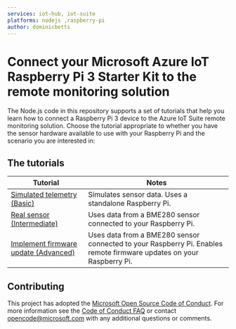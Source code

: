 ```yaml
---
services: iot-hub, iot-suite
platforms: nodejs ,raspberry-pi
author: dominicbetts
---
```


# Connect your Microsoft Azure IoT Raspberry Pi 3 Starter Kit to the remote monitoring solution

The Node.js code in this repository supports a set of tutorials that help you learn how to connect a Raspberry Pi 3 device to the Azure IoT Suite remote monitoring solution. Choose the tutorial appropriate to whether you have the sensor hardware available to use with your Raspberry Pi and the scenario you are interested in:

## The tutorials

| Tutorial | Notes |
| -------- | ----- |
| [Simulated telemetry (Basic)](https://docs.microsoft.com/azure/iot-suite/iot-suite-raspberry-pi-kit-node-get-started-simulator) | Simulates sensor data. Uses a standalone Raspberry Pi. |
| [Real sensor (Intermediate)](https://docs.microsoft.com/azure/iot-suite/iot-suite-raspberry-pi-kit-node-get-started-basic) | Uses data from a BME280 sensor connected to your Raspberry Pi. |
| [Implement firmware update (Advanced)](https://docs.microsoft.com/azure/iot-suite/iot-suite-raspberry-pi-kit-node-get-started-advanced) | Uses data from a BME280 sensor connected to your Raspberry Pi. Enables remote firmware updates on your Raspberry Pi. |

## Contributing

This project has adopted the [Microsoft Open Source Code of Conduct](https://opensource.microsoft.com/codeofconduct/). For more information see the [Code of Conduct FAQ](https://opensource.microsoft.com/codeofconduct/faq/) or contact [opencode@microsoft.com](mailto:opencode@microsoft.com) with any additional questions or comments.
